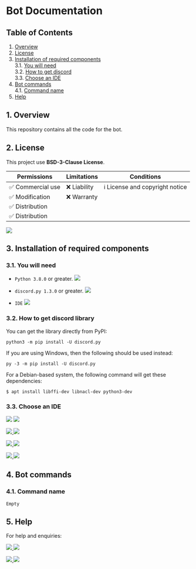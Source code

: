 # Bot Documentation

## Table of  Contents
1. <a href='#1-overview'>Overview</a><br>
2. <a href='#2-license'>License</a>
3. <a href='#3-installation-of-required-components'>Installation of required components</a><br>
  3.1. <a href='#31-you-will-need'>You will need</a><br>
  3.2. <a href='#32-how-to-get-discord-library'>How to get discord</a><br>
  3.3. <a href='#33-choose-an-ide'>Choose an IDE</a>
4. <a href='#4-bot-commands'>Bot commands</a><br>
  4.1. <a href='#41-command-name'>Command name</a>
5. <a href='#5-help'>Help</a>

## 1. Overview
This repository contains all the code for the bot. <br>

## 2. License
This project use **BSD-3-Clause License**.  

| Permissions                         | Limitations         | Conditions                                       |
| ----------------------------------- | ------------------- | ------------------------------------------------ |
| :white_check_mark:  Commercial use  | :x:  Liability      | :information_source: License and copyright notice|
| :white_check_mark:  Modification    | :x:  Warranty       |                                                  |
| :white_check_mark:  Distribution    |                     |                                                  |
| :white_check_mark:  Distribution    |                     |                                                  |

<a href='LICENSE'><img src='https://raster.shields.io/badge/!-Read%20license-f6f8fa.png?style=for-the-badge'></a>


## 3. Installation of required components

### 3.1. You will need
- `Python 3.8.0` or greater. <a href='https://www.python.org/downloads/'><img src='https://raster.shields.io/badge/Download-Python-brightgreen.png'></a><br>

- `discord.py 1.3.0` or greater. <a href='#32-how-to-get-discord-library'><img src='https://raster.shields.io/badge/How%20to%20get-discord.py-blue.png'></a><br>

- `IDE` <a href='#33-choose-an-ide'><img src='https://raster.shields.io/badge/Choose%20an-IDE-blue.png'></a>


### 3.2. How to get **discord** library
You can get the library directly from PyPI: <br>
```
python3 -m pip install -U discord.py
```

If you are using Windows, then the following should be used instead: <br>
```
py -3 -m pip install -U discord.py
```

For a Debian-based system, the following command will get these dependencies: <br>
```
$ apt install libffi-dev libnacl-dev python3-dev
```

### 3.3. Choose an IDE
<img src='https://raster.shields.io/badge/1-gray.png?style=for-the-badge'> <a href='https://atom.io/'><img src='https://raster.shields.io/badge/Download-Atom-brightgreen.png?style=for-the-badge&logo=atom'></a>
<br>

<img src='https://raster.shields.io/badge/2-gray.png?style=for-the-badge'><a href='https://www.sublimetext.com/3'> <img src='https://raster.shields.io/badge/Download-Sublime%20Text-FF9800.png?style=for-the-badge&logo=sublime-text'></a>
<br>

<img src='https://raster.shields.io/badge/3-gray.png?style=for-the-badge'><a href='https://code.visualstudio.com/Download'> <img src='https://raster.shields.io/badge/Download-Visual%20Studio%20Code-0078d7.png?style=for-the-badge&logo=visual-studio-code'></a>
<br>

<img src='https://raster.shields.io/badge/4-gray.png?style=for-the-badge'><a href='https://www.jetbrains.com/pycharm/download/'> <img src='https://raster.shields.io/badge/Download-PyCharm-c6c6c6.png?style=for-the-badge&logo=pycharm'></a>

## 4. Bot commands

### 4.1. Command name
```
Empty
```
## 5. Help
For help and enquiries:
<br>

<img src='https://raster.shields.io/badge/1-gray.png?style=for-the-badge'><a href='https://www.instagram.com/sfratescu00/'> <img src='https://raster.shields.io/badge/contact%20me%20on-instagram-cd486b.png?style=for-the-badge&logo=instagram'></a>

<img src='https://raster.shields.io/badge/2-gray.png?style=for-the-badge'><a href='https://discord.com/users/385834838793388033'> <img src='https://raster.shields.io/badge/contact%20me%20on-discord-7289d9.png?style=for-the-badge&logo=discord'></a>
